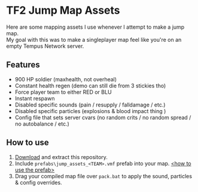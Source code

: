 # TF2 Jump Map Assets

Here are some mapping assets I use whenever I attempt to make a jump map. <br>
My goal with this was to make a singleplayer map feel like you're on an empty Tempus Network server.

## Features
- 900 HP soldier (maxhealth, not overheal)
- Constant health regen (demo can still die from 3 stickies tho)
- Force player team to either RED or BLU
- Instant respawn
- Disabled specific sounds (pain / resupply / falldamage / etc.)
- Disabled specific particles (explosions & blood impact thing )
- Config file that sets server cvars (no random crits / no random spread / no autobalance / etc.)

## How to use
1. [Download](https://github.com/bakapear/jumpassets/archive/refs/heads/main.zip) and extract this repository.
2. Include `prefabs\jump_assets_<TEAM>.vmf` prefab into your map. [\<how to use the prefab\>](https://i.imgur.com/NYUIF99.png)
3. Drag your compiled map file over `pack.bat` to apply the sound, particles & config overrides.
